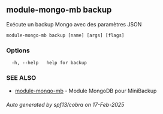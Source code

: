 ## module-mongo-mb backup

Exécute un backup Mongo avec des paramètres JSON

```
module-mongo-mb backup [name] [args] [flags]
```

### Options

```
  -h, --help   help for backup
```

### SEE ALSO

* [module-mongo-mb](module-mongo-mb.md)	 - Module MongoDB pour MiniBackup

###### Auto generated by spf13/cobra on 17-Feb-2025
